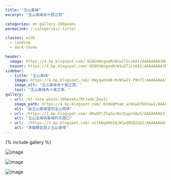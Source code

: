 ```yaml
---
title: "玉山東峰"
excerpt: "玉山東峰為十郡之首"

categories: mt-gallery-100peaks
permalink: /:categories/:title/

classes: wide
  - landing
  - dark-theme

header:
  image: https://4.bp.blogspot.com/-BIBGhWzgoaM/W1wIT1LzKAI/AAAAAAAA3Nk/BG0fxjRDYx4PLAlo6fCAEyd2PG4llXjFQCLcBGAs/s1600/_MG_8935.JPG
  teaser: https://4.bp.blogspot.com/-BIBGhWzgoaM/W1wIT1LzKAI/AAAAAAAA3Nk/BG0fxjRDYx4PLAlo6fCAEyd2PG4llXjFQCLcBGAs/s640/_MG_8935.JPG
sidebar:
  - title: "玉山東峰"
    image: https://4.bp.blogspot.com/-RWyqwdnAB-M/W1wIV-P9nTI/AAAAAAAA3Nw/rpudSZb3co43IgR2fzeh4S97-gB5dvE1ACLcBGAs/s640/_MG_8941.JPG
    image_alt: "玉山東峰為十峻之首。"
    text: "玉山東峰為十峻之首。"
gallery:
  - url: /mt-note-photo-100peaks/MtJade_Day3/
    image_path: https://4.bp.blogspot.com/-01mUqPnae_w/W1wQT6b5qwI/AAAAAAAA3O4/5I-ouwrxD1cgiOLhTcyUm9KCA_VnNzLIACLcBGAs/s640/_MG_8943.JPG
    alt: "由玉山東峰望向玉山南峰"
  - url: /https://2.bp.blogspot.com/-8HwDPlZSq5o/Wz2SypnS8pI/AAAAAAAA3I4/wZBcRjpRVY0VGBdH4GcnNJHsIwi3cX6UQCLcBGAs/s640/_MG_8909.JPG
    alt: "玉山主峰與東峰的叉路口"
  - url:  /https://3.bp.blogspot.com/-vCtkNgm6H1A/W1wIRSD2XpI/AAAAAAAA3NY/WH_reiLHVisrsmZj2aPOWRMK8B04Iw1NQCLcBGAs/s640/_MG_8930.JPG
    alt: "準備攀岩登上玉山東峰"
---
```



{% include gallery %}

![image](https://4.bp.blogspot.com/-Y5pQ1ZFIOTU/W1wIUg7J6mI/AAAAAAAA3No/ui3c7DQa0CgcGDDLGox3Ddp13RkbDF3ygCLcBGAs/s1600/_MG_8938.JPG)

![image](https://1.bp.blogspot.com/-6aLmC40Oqtc/W1wCiBIzUXI/AAAAAAAA3NA/9IqtYE6n8786R9G_T7ymc6U5e9h0CSXuACLcBGAs/s1600/_MG_8929.JPG)

![image](https://1.bp.blogspot.com/-YPVPPKu0ihY/W1wISWzqinI/AAAAAAAA3Ng/QbkE9TvtbH4P4HMqv9vay_d8-ONphBHkQCLcBGAs/s1600/_MG_8933.JPG)


